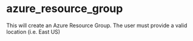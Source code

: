 # azure_resource_group
This will create an Azure Resource Group. The user must provide a valid location (i.e. East US)
